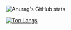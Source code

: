 <!--
**Joker-5/Joker-5** is a ✨ _special_ ✨ repository because its `README.md` (this file) appears on your GitHub profile.

Here are some ideas to get you started:

- 🔭 I’m currently working on ...
- 🌱 I’m currently learning ...
- 👯 I’m looking to collaborate on ...
- 🤔 I’m looking for help with ...
- 💬 Ask me about ...
- 📫 How to reach me: ...
- 😄 Pronouns: ...
- ⚡ Fun fact: ...
-->

![Anurag's GitHub stats](https://github-readme-stats.vercel.app/api?username=Joker-5&show_icons=true&theme=dark&hide=issues?count_private=true)

[![Top Langs](https://github-readme-stats.vercel.app/api/top-langs/?username=Joker-5&hide=Batchfile,Roff,Groovy&layout=compact)](https://github.com/anuraghazra/github-readme-stats)


